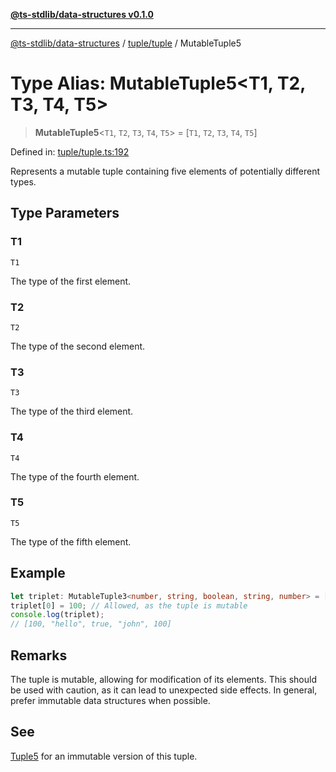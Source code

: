 [**@ts-stdlib/data-structures v0.1.0**](../../../README.md)

***

[@ts-stdlib/data-structures](../../../README.md) / [tuple/tuple](../README.md) / MutableTuple5

# Type Alias: MutableTuple5\<T1, T2, T3, T4, T5\>

> **MutableTuple5**\<`T1`, `T2`, `T3`, `T4`, `T5`\> = \[`T1`, `T2`, `T3`, `T4`, `T5`\]

Defined in: [tuple/tuple.ts:192](https://github.com/gabaudette/ts-stdlib/blob/8e7816af16ba99a04cff637dfff9fab2e1e392d8/packages/data-structures/src/tuple/tuple.ts#L192)

Represents a mutable tuple containing five elements of potentially different types.

## Type Parameters

### T1

`T1`

The type of the first element.

### T2

`T2`

The type of the second element.

### T3

`T3`

The type of the third element.

### T4

`T4`

The type of the fourth element.

### T5

`T5`

The type of the fifth element.

## Example

```typescript
let triplet: MutableTuple3<number, string, boolean, string, number> = [42, "hello", true, "john", 100];
triplet[0] = 100; // Allowed, as the tuple is mutable
console.log(triplet);
// [100, "hello", true, "john", 100]
```

## Remarks

The tuple is mutable, allowing for modification of its elements.
This should be used with caution, as it can lead to unexpected side effects.
In general, prefer immutable data structures when possible.

## See

[Tuple5](Tuple5.md) for an immutable version of this tuple.

